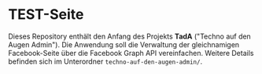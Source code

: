 # TEST-Seite

Dieses Repository enthält den Anfang des Projekts **TadA** ("Techno auf den Augen Admin").
Die Anwendung soll die Verwaltung der gleichnamigen Facebook-Seite über die Facebook Graph API vereinfachen.
Weitere Details befinden sich im Unterordner `techno-auf-den-augen-admin/`.
